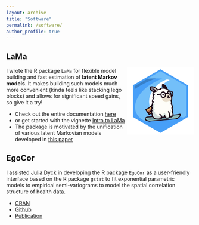 ```yaml
---
layout: archive
title: "Software"
permalink: /software/
author_profile: true
---
```


## LaMa

<img src ="../images/Logo_LaMa_surf.png" align = "right" width = "180"/>

I wrote the R package `LaMa` for flexible model building and fast estimation of **latent Markov models**. It makes building such models much more convenient (kinda feels like stacking lego blocks) and allows for significant speed gains, so give it a try!

* Check out the entire documentation <a href = "https://janoleko.github.io/LaMa/" target = "_blank">here</a>
* or get started with the vignette <a href = "https://janoleko.github.io/LaMa/articles/Intro_to_LaMa.html" target = "_blank">Intro to LaMa</a>
* The package is motivated by the unification of various latent Markovian models developed in <a href = "https://arxiv.org/abs/2406.19157" target = "_blank">this paper</a>

## EgoCor
I assisted <a href = "https://www.uni-bielefeld.de/fakultaeten/wirtschaftswissenschaften/lehrbereiche/stats/team/julia-dyck-(m.sc.)/" target="_blank">Julia Dyck</a> in developing the R package `EgoCor` as a user-friendly interface based on the R package `gstat` to fit exponential parametric models to empirical semi-variograms to model the spatial correlation structure of health data.

* <a href = "https://cran.r-project.org/web/packages/EgoCor/index.html" target="_blank">CRAN</a>
* <a href = "https://github.com/julia-dyck/EgoCor" target = "_blank">Github</a>
* <a href = "https://arxiv.org/abs/2309.12979" taget = "_blank">Publication</a>
